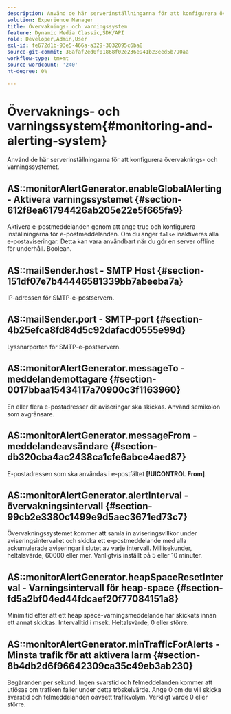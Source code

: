 ```yaml
---
description: Använd de här serverinställningarna för att konfigurera övervaknings- och varningssystemet.
solution: Experience Manager
title: Övervaknings- och varningssystem
feature: Dynamic Media Classic,SDK/API
role: Developer,Admin,User
exl-id: fe672d1b-93e5-466a-a329-3032095c6ba8
source-git-commit: 38afaf2ed0f01868f02e236e941b23eed5b790aa
workflow-type: tm+mt
source-wordcount: '240'
ht-degree: 0%

---
```


# Övervaknings- och varningssystem{#monitoring-and-alerting-system}

Använd de här serverinställningarna för att konfigurera övervaknings- och varningssystemet.

## AS::monitorAlertGenerator.enableGlobalAlerting - Aktivera varningssystemet {#section-612f8ea61794426ab205e22e5f665fa9}

Aktivera e-postmeddelanden genom att ange true och konfigurera inställningarna för e-postmeddelanden. Om du anger `false` inaktiveras alla e-postaviseringar. Detta kan vara användbart när du gör en server offline för underhåll. Boolean.

## AS::mailSender.host - SMTP Host {#section-151df07e7b44446581339bb7abeeba7a}

IP-adressen för SMTP-e-postservern.

## AS::mailSender.port - SMTP-port {#section-4b25efca8fd84d5c92dafacd0555e99d}

Lyssnarporten för SMTP-e-postservern.

## AS::monitorAlertGenerator.messageTo - meddelandemottagare {#section-0017bbaa15434117a70900c3f1163960}

En eller flera e-postadresser dit aviseringar ska skickas. Använd semikolon som avgränsare.

## AS::monitorAlertGenerator.messageFrom - meddelandeavsändare {#section-db320cba4ac2438ca1cfe6abce4aed87}

E-postadressen som ska användas i e-postfältet **[!UICONTROL From]**.

## AS::monitorAlertGenerator.alertInterval - övervakningsintervall {#section-99cb2e3380c1499e9d5aec3671ed73c7}

Övervakningssystemet kommer att samla in aviseringsvillkor under aviseringsintervallet och skicka ett e-postmeddelande med alla ackumulerade aviseringar i slutet av varje intervall. Millisekunder, heltalsvärde, 60000 eller mer. Vanligtvis inställt på 5 eller 10 minuter.

## AS::monitorAlertGenerator.heapSpaceResetInterval - Varningsintervall för heap-space {#section-fd5a2bf04ed44fdcaef20f77084151a8}

Minimitid efter att ett heap space-varningsmeddelande har skickats innan ett annat skickas. Intervalltid i msek. Heltalsvärde, 0 eller större.

## AS::monitorAlertGenerator.minTrafficForAlerts - Minsta trafik för att aktivera larm {#section-8b4db2d6f96642309ca35c49eb3ab230}

Begäranden per sekund. Ingen svarstid och felmeddelanden kommer att utlösas om trafiken faller under detta tröskelvärde. Ange 0 om du vill skicka svarstid och felmeddelanden oavsett trafikvolym. Verkligt värde 0 eller större.
